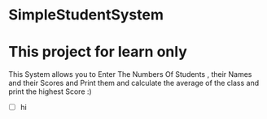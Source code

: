 # SimpleStudentSystem
# This project for learn only
This System allows you to Enter The Numbers Of Students , their Names and their Scores and Print them and calculate the average of the class and print the highest Score :)  
- [ ] hi

